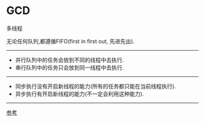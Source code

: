 # GCD
多线程


无论任何队列,都遵循FIFO(first in first out, 先进先出).

---

- 并行队列中的任务会放到不同的线程中去执行.
- 串行队列中的任务只会放到同一线程中去执行.

---

- 同步执行没有开启新线程的能力(所有的任务都只能在当前线程执行).
- 异步执行有开启新线程的能力(不一定会利用这种能力).

---

[参考](https://www.jianshu.com/p/0aeb2848780d)